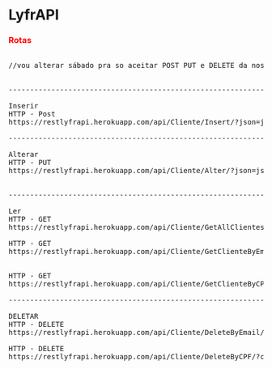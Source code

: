 # LyfrAPI

<h3><font color="red">Rotas</font></h3>

<pre>

//vou alterar sábado pra so aceitar POST PUT e DELETE da nossa aplicação, por enquanto usa assim.


-------------------------------------------------------------------------------------------------

Inserir
HTTP - Post
https://restlyfrapi.herokuapp.com/api/Cliente/Insert/?json=json

-------------------------------------------------------------------------------------------------

Alterar
HTTP - PUT
https://restlyfrapi.herokuapp.com/api/Cliente/Alter/?json=json


-------------------------------------------------------------------------------------------------

Ler
HTTP - GET
https://restlyfrapi.herokuapp.com/api/Cliente/GetAllClientes

HTTP - GET
https://restlyfrapi.herokuapp.com/api/Cliente/GetClienteByEmail/?email=email


HTTP - GET
https://restlyfrapi.herokuapp.com/api/Cliente/GetClienteByCPF/?cpf=cpf

-------------------------------------------------------------------------------------------------

DELETAR
HTTP - DELETE
https://restlyfrapi.herokuapp.com/api/Cliente/DeleteByEmail/?email=email

HTTP - DELETE
https://restlyfrapi.herokuapp.com/api/Cliente/DeleteByCPF/?cpf=cpf

</pre>
